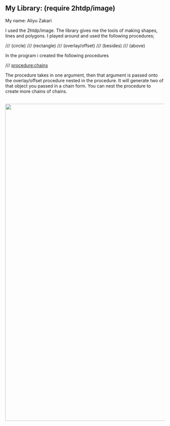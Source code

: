 ## My Library: (require 2htdp/image)
My name: Aliyu Zakari

I used the 2htdp/image. The library gives me the tools of making shapes, lines and polygons. I played around and used the following procedures; 

/// (circle)
/// (rectangle)
/// (overlay/offset)
/// (besides)
/// (above)

In the program i created the following procedures

/// <procedure:chains>  

The procedure takes in one argument, then that argument is passed onto the overlay/offset procedure nested in the procedure. It will generate two of that object you passed in a chain form. You can nest the procedure to create more chains of chains.

<br>
<img height="1000" src="https://github.com/ABZaxxon/FP1/blob/master/Chains.png"/>
<br>
